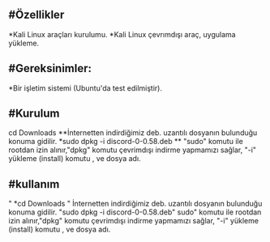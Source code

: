 #Özellikler
-
*Kali Linux araçları kurulumu.
*Kali Linux çevrımdışı araç, uygulama yükleme.



#Gereksinimler:
-
*Bir işletim sistemi (Ubuntu'da test edilmiştir).


#Kurulum
-
cd Downloads **İnternetten indirdiğimiz deb. uzantılı dosyanın bulunduğu konuma gidilir.
*sudo dpkg -i discord-0-0.58.deb ** "sudo" komutu ile rootdan izin alınır,"dpkg" komutu çevrimdışı indirme yapmamızı sağlar, "-i" yükleme (install) komutu , ve dosya adı.

#kullanım
-
" *cd Downloads " İnternetten indirdiğimiz deb. uzantılı dosyanın bulunduğu konuma gidilir.
"sudo dpkg -i discord-0-0.58.deb" sudo" komutu ile rootdan izin alınır,"dpkg" komutu çevrimdışı indirme yapmamızı sağlar, "-i" yükleme (install) komutu , ve dosya adı.





